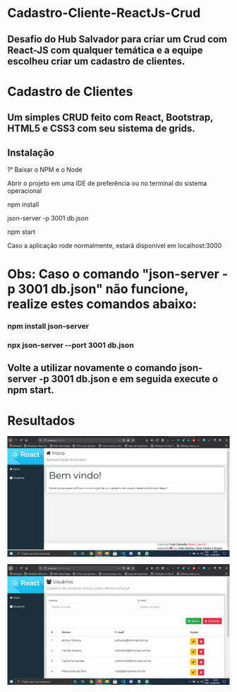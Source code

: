 # Cadastro-Cliente-ReactJs-Crud
## Desafio do Hub Salvador para criar um Crud com React-JS com qualquer temática e a equipe escolheu criar um cadastro de clientes.

# Cadastro de Clientes

## Um simples CRUD feito com React, Bootstrap, HTML5 e CSS3 com seu sistema de grids.

## Instalação


1° Baixar o NPM e o Node

Abrir o projeto em uma IDE de preferência ou no terminal do sistema operacional

npm install

json-server -p 3001 db.json

npm start

Caso a aplicação rode normalmente, estará disponível em localhost:3000

# Obs: Caso o comando "json-server -p 3001 db.json" não funcione, realize estes comandos abaixo:

 ### npm install json-server
 ### npx json-server --port 3001 db.json
 ## Volte a utilizar novamente o comando json-server -p 3001 db.json e em seguida execute o npm start.
 
 # Resultados
 
 ![resultado crud react js](https://github.com/analistaatila/Cadastro-Cliente-ReactJs-Crud/blob/main/resultado%20crud%20react%20js.PNG)
 
 ![resultado crud react js 2](https://github.com/analistaatila/Cadastro-Cliente-ReactJs-Crud/blob/main/resultado%20crud%20react%20js%202.PNG)

